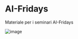 # AI-Fridays
Materiale per i seminari AI-Fridays

![image](https://github.com/ric4234/AI-Fridays/assets/120782644/a7e2c7bb-8936-4df9-9b2c-fe6e777c0c25)
